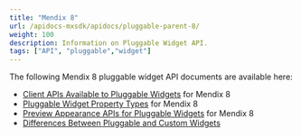 ```yaml
---
title: "Mendix 8"
url: /apidocs-mxsdk/apidocs/pluggable-parent-8/
weight: 100
description: Information on Pluggable Widget API.
tags: ["API", "pluggable","widget"]
---
```


The following Mendix 8 pluggable widget API documents are available here:

* [Client APIs Available to Pluggable Widgets](/apidocs-mxsdk/apidocs/client-apis-for-pluggable-widgets-8/) for Mendix 8
* [Pluggable Widget Property Types](/apidocs-mxsdk/apidocs/property-types-pluggable-widgets-8/) for Mendix 8
* [Preview Appearance APIs for Pluggable Widgets](/apidocs-mxsdk/apidocs/studio-apis-for-pluggable-widgets-8/) for Mendix 8
* [Differences Between Pluggable and Custom Widgets](/apidocs-mxsdk/apidocs/differences-between-pluggable-and-custom-widgets/)
